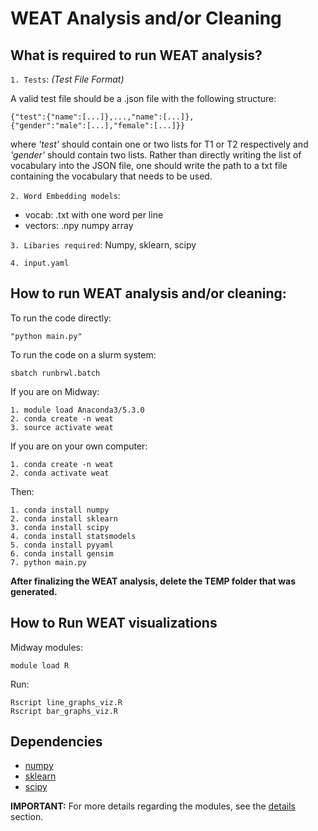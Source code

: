 # WEAT Analysis and/or Cleaning

## What is required to run WEAT analysis?

`1. Tests`: *(Test File Format)*

A valid test file should be a .json file with the following structure:
  ```
{"test":{"name":[...]},...,"name":[...]},
{"gender":"male":[...],"female":[...]}}
  ```
where *'test'* should contain one or two lists for T1 or T2 respectively and *'gender'* should contain two lists. Rather than directly writing the list of vocabulary into the JSON file, one should write the path to a txt file containing the vocabulary that needs to be used.

`2. Word Embedding models`:
* vocab: .txt with one word per line
* vectors: .npy numpy array

`3. Libaries required`: Numpy, sklearn, scipy

`4. input.yaml` 


## How to run WEAT analysis and/or cleaning:

To run the code directly:
  ```
  "python main.py"
  ```
  
To run the code on a slurm system:
  ```	
  sbatch runbrwl.batch
  ```
  
If you are on Midway:
  ```
  1. module load Anaconda3/5.3.0
  2. conda create -n weat
  3. source activate weat
  ```	
  
If you are on your own computer:
  ```
  1. conda create -n weat
  2. conda activate weat
  ```
  
Then:
  ```
  1. conda install numpy
  2. conda install sklearn
  3. conda install scipy
  4. conda install statsmodels
  5. conda install pyyaml
  6. conda install gensim
  7. python main.py
  ```

**After finalizing the WEAT analysis, delete the TEMP folder that was generated.**

## How to Run WEAT visualizations

Midway modules:
  ```
  module load R
  ```  

Run:
  ```
  Rscript line_graphs_viz.R
  Rscript bar_graphs_viz.R
  ```	

## Dependencies
- [numpy](https://numpy.org/)
- [sklearn](https://scikit-learn.org/)
- [scipy](https://www.scipy.org)

**IMPORTANT:** For more details regarding the modules, see the [details](https://github.com/miielab/miienlp/blob/main/documentation/developer_documentation/weat.md) section.
